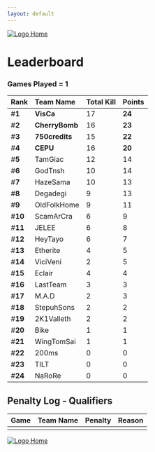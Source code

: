 ```yaml
---
layout: default
---
```


[ ![Logo](https://kanziebub.github.io/ProjectSEA/assets/images/bullet_rev.png) Home](https://kanziebub.github.io/ProjectSEA/)

# **Leaderboard**

### Games Played = 1

|  Rank  | Team Name             | Total Kill | **Points** |
|:-------|:----------------------|:-----------|:-----------|
| #**1** | **VisCa** | 17 | **24** | 
| #**2** | **CherryBomb** | 16 | **23** | 
| #**3** | **750credits** | 15 | **22** | 
| #**4** | **CEPU** | 16 | **20** | 
| #**5** | TamGiac | 12 | 14 | 
| #**6** | GodTnsh | 10 | 14 | 
| #**7** | HazeSama | 10 | 13 | 
| #**8** | Degadegi | 9 | 13 | 
| #**9** | OldFolkHome | 9 | 11 | 
| #**10** | ScamArCra | 6 | 9 | 
| #**11** | JELEE | 6 | 8 | 
| #**12** | HeyTayo | 6 | 7 | 
| #**13** | Etherite | 4 | 5 | 
| #**14** | ViciVeni | 2 | 5 | 
| #**15** | Eclair | 4 | 4 | 
| #**16** | LastTeam | 3 | 3 | 
| #**17** | M.A.D | 2 | 3 | 
| #**18** | StepuhSons | 2 | 2 | 
| #**19** | 2K1Valleth | 2 | 2 | 
| #**20** | Bike | 1 | 1 | 
| #**21** | WingTomSai | 1 | 1 | 
| #**22** | 200ms | 0 | 0 | 
| #**23** | TILT | 0 | 0 | 
| #**24** | NaRoRe | 0 | 0 | 
 

## Penalty Log - Qualifiers

|  Game  | Team Name | Penalty | Reason                |
|:-------|:----------|:--------|:----------------------| 
|  |  |  |  | 


[ ![Logo](https://kanziebub.github.io/ProjectSEA/assets/images/bullet_rev.png) Home](https://kanziebub.github.io/ProjectSEA/)
